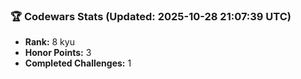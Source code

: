 ### 🏆 Codewars Stats (Updated: 2025-10-28 21:07:39 UTC)

- **Rank:** 8 kyu
- **Honor Points:** 3
- **Completed Challenges:** 1
